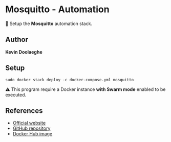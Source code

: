 # Mosquitto - Automation

:triangular_flag_on_post: Setup the **Mosquitto** automation stack.

## Author

**Kevin Doolaeghe**

## Setup

```
sudo docker stack deploy -c docker-compose.yml mosquitto
```

:warning: This program require a Docker instance **with Swarm mode** enabled to be executed.

## References

* [Official website](https://mosquitto.org/)
* [GitHub repository](https://github.com/eclipse-mosquitto/mosquitto)
* [Docker Hub image](https://hub.docker.com/_/eclipse-mosquitto)
